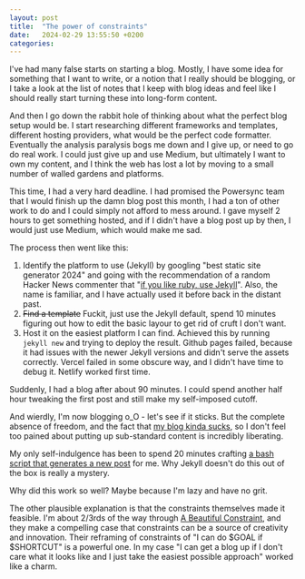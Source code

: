 ```yaml
---
layout: post
title:  "The power of constraints"
date:   2024-02-29 13:55:50 +0200
categories:
---
```


I've had many false starts on starting a blog. Mostly, I have some idea for something that I want to write, or a notion that I really should be blogging, or I take a look at the list of notes that I keep with blog ideas and feel like I should really start turning these into long-form content.

And then I go down the rabbit hole of thinking about what the perfect blog setup would be. I start researching different frameworks and templates, different hosting providers, what would be the perfect code formatter.  Eventually the analysis paralysis bogs me down and I give up, or need to go do real work.  I could just give up and use Medium, but ultimately I want to own my content, and I think the web has lost a lot by moving to a small number of walled gardens and platforms.

This time, I had a very hard deadline. I had promised the Powersync team that I would finish up the damn blog post this month, I had a ton of other work to do and I could simply not afford to mess around.  I gave myself 2 hours to get something hosted, and if I didn't have a blog post up by then, I would just use Medium, which would make me sad.

The process then went like this:

1. Identify the platform to use (Jekyll) by googling "best static site generator 2024" and going with the recommendation of a random Hacker News commenter that "[if you like ruby, use Jekyll](https://news.ycombinator.com/item?id=20797170)". Also, the name is familiar, and I have actually used it before back in the distant past.
2. ~~Find a template~~ Fuckit, just use the Jekyll default, spend 10 minutes figuring out how to edit the basic layour to get rid of cruft I don't want.
3. Host it on the easiest platform I can find. Achieved this by running `jekyll new` and trying to deploy the result.  Github pages failed, because it had issues with the newer Jekyll versions and didn't serve the assets correctly. Vercel failed in some obscure way, and I didn't have time to debug it.  Netlify worked first time.

Suddenly, I had a blog after about 90 minutes. I could spend another half hour tweaking the first post and still make my self-imposed cutoff.

And wierdly, I'm now blogging o_O - let's see if it sticks.  But the complete absence of freedom, and the fact that [my blog kinda sucks](https://kadavy.net/blog/posts/permission-to-suck/), so I don't feel too pained about putting up sub-standard content is incredibly liberating.

My only self-indulgence has been to spend 20 minutes crafting [a bash script that generates a new post](https://github.com/ckritzinger/intuitably/blob/master/new_post.sh) for me. Why Jekyll doesn't do this out of the box is really a mystery.

Why did this work so well? Maybe because I'm lazy and have no grit.

The other plausible explanation is that the constraints themselves made it feasible.  I'm about 2/3rds of the way through [A Beautiful Constraint](https://www.amazon.com/Beautiful-Constraint-Transform-Limitations-Advantages/dp/B08DG8DK9Q), and they make a compelling case that constraints can be a source of creativity and innovation.  Their reframing of constraints of "I can do $GOAL if $SHORTCUT" is a powerful one. In my case "I can get a blog up if I don't care what it looks like and I just take the easiest possible approach" worked like a charm.